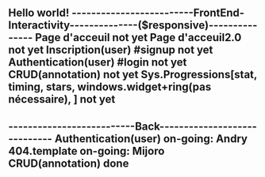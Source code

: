 Hello world!
-------------------------FrontEnd-Interactivity--------------($responsive)---------------
Page d'acceuil                                                      not yet
Page d'acceuil2.0                                                   not yet
Inscription(user) #signup                                           not yet
Authentication(user) #login                                         not yet
CRUD(annotation)                                                    not yet
Sys.Progressions[stat, timing, stars, windows.widget+ring(pas nécessaire), ] not yet
-----------------------------------------------------------------------------------------


--------------------------Back-----------------------------
    Authentication(user)                on-going: Andry
    404.template                        on-going: Mijoro
    CRUD(annotation)                    done
-----------------------------------------------------------
